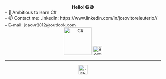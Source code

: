 <div align="center" style="font-weight: bold">Hello! 😃😃</div>
- 🌱 Ambitious to learn C#<br/>
- 📫 Contact me: LinkedIn: https://www.linkedin.com/in/joaovitoreleuterio//<br/>
- E-mail: joaovr2012@outlook.com
<br/>

<div align="center">
  <a href="https://github.com/eleuteriojv%22%3E"></a>
  <img title="C#" width="90px" height="90px" src="https://cdn.jsdelivr.net/gh/devicons/devicon/icons/csharp/csharp-original.svg" />
  <img title="Bootstrap" width="30px" height="30px" src="https://cdn.jsdelivr.net/gh/devicons/devicon/icons/bootstrap/bootstrap-plain-wordmark.svg%22/%3E" />
</div>
<hr/>
<div style="display: inline_block" align="center">
  <img title=".NET CORE" width="30px" height="30px" src="https://cdn.jsdelivr.net/gh/devicons/devicon/icons/dotnetcore/dotnetcore-plain.svg%22/%3E
  <img title="C#" width="30px" height="30px" src="https://cdn.jsdelivr.net/gh/devicons/devicon/icons/csharp/csharp-original.svg%22/%3E"
  <img title="Python" width="30px" height="30px" src="https://cdn.jsdelivr.net/gh/devicons/devicon/icons/python/python-original-wordmark.svg%22/%3E"
  <img title="HTML" width="30px" height="30px" src="https://cdn.jsdelivr.net/gh/devicons/devicon/icons/html5/html5-original-wordmark.svg%22/%3E
  <img title="CSS" width="30px" height="30px" src="https://cdn.jsdelivr.net/gh/devicons/devicon/icons/css3/css3-original-wordmark.svg%22/%3E">

</div>

